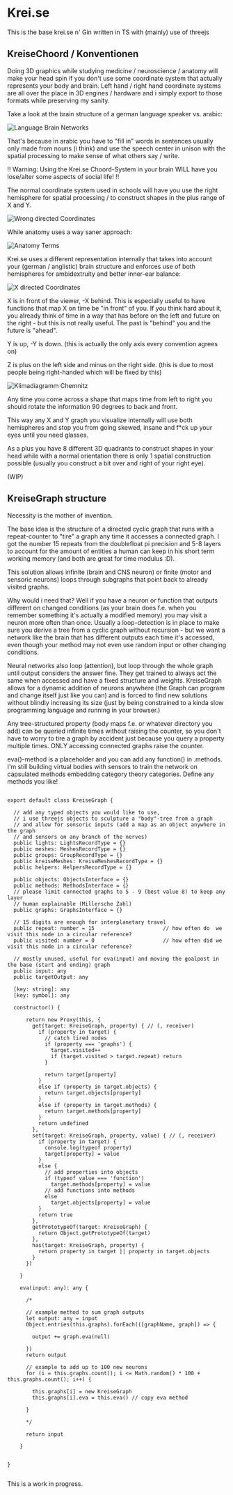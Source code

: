 # Krei.se

This is the base krei.se n' Gin written in TS with (mainly) use of threejs

## KreiseChoord / Konventionen

Doing 3D graphics while studying medicine / neuroscience / anatomy will make your head spin if you don't use some coordinate system that actually represents your body and brain. Left hand / right hand coordinate systems are all over the place in 3D engines / hardware and i simply export to those formats while preserving my sanity.

Take a look at the brain structure of a german language speaker vs. arabic:

![Language Brain Networks](https://krei.se/img/gitReadme/Grafik_Muttersprachen_Hirn_MPI_dt.webp)

That's because in arabic you have to "fill in" words in sentences usually only made from nouns (i think) and use the speech center in unison with the spatial processing to make sense of what others say / write.

!! Warning: Using the Krei.se Choord-System in your brain WILL have you lose/alter some aspects of social life! !!

The normal coordinate system used in schools will have you use the right hemisphere for spatial processing / to construct shapes in the plus range of X and Y.

![Wrong directed Coordinates](https://krei.se/img/gitReadme/WrongDirected.png)

While anatomy uses a way saner approach:

![Anatomy Terms](https://krei.se/img/gitReadme/anatomyTerms.jpg)


Krei.se uses a different representation internally that takes into account your (german / anglistic) brain structure and enforces use of both hemispheres for ambidextruity and better inner-ear balance:

![X directed Coordinates](https://krei.se/img/gitReadme/XDirected.png)

X is in front of the viewer, -X behind. This is especially useful to have functions that map X on time be "in front" of you. If you think hard about it, you already think of time in a way that has before on the left and future on the right - but this is not really useful. The past is "behind" you and the future is "ahead".

Y is up, -Y is down. (this is actually the only axis every convention agrees on)

Z is plus on the left side and minus on the right side. (this is due to most people being right-handed which will be fixed by this)

![Klimadiagramm Chemnitz](https://krei.se/img/gitReadme/Klimadiagramm.png)

Any time you come across a shape that maps time from left to right you should rotate the information 90 degrees to back and front.

This way any X and Y graph you visualize internally will use both hemispheres and stop you from going skewed, insane and f*ck up your eyes until you need glasses.

As a plus you have 8 different 3D quadrants to construct shapes in your head while with a normal orientation there is only 1 spatial construction possible (usually you construct a bit over and right of your right eye).

(WIP)

## KreiseGraph structure

Necessity is the mother of invention.

The base idea is the structure of a directed cyclic graph that runs with a repeat-counter to "tire" a graph any time it accesses a connected graph. I got the number 15 repeats from the doublefloat pi precision and 5-8 layers to account for the amount of entities a human can keep in his short term working memory (and both are great for time modulus :D).

This solution allows infinite (brain and CNS neuron) or finite (motor and sensoric neurons) loops through subgraphs that point back to already visited graphs.

Why would i need that? Well if you have a neuron or function that outputs different on changed conditions (as your brain does f.e. when you remember something it's actually a modified memory) you may visit a neuron more often than once. Usually a loop-detection is in place to make sure you derive a tree from a cyclic graph without recursion - but we want a network like the brain that has different outputs each time it's accessed, even though your method may not even use random input or other changing conditions.

Neural networks also loop (attention), but loop through the whole graph until output considers the answer fine. They get trained to always act the same when accessed and have a fixed structure and weights. KreiseGraph allows for a dynamic addition of neurons anywhere (the Graph can program and change itself just like you can) and is forced to find new solutions without blindly increasing its size (just by being constrained to a kinda slow programming language and running in your browser.)

Any tree-structured property (body maps f.e. or whatever directory you add) can be queried infinite times without raising the counter, so you don't have to worry to tire a graph by accident just because you query a property multiple times. ONLY accessing connected graphs raise the counter.

eva()-method is a placeholder and you can add any function() in .methods. I'm still building virtual bodies with sensors to train the network on capsulated methods embedding category theory categories. Define any methods you like!

```

export default class KreiseGraph {

  // add any typed objects you would like to use,
  // i use threejs objects to sculpture a "body"-tree from a graph
  // and allow for sensoric inputs (add a map as an object anywhere in the graph
  // and sensors on any branch of the nerves)
  public lights: LightsRecordType = {}
  public meshes: MeshesRecordType = {}
  public groups: GroupRecordType = {}
  public kreiseMeshes: KreiseMeshesRecordType = {}
  public helpers: HelpersRecordType = {}

  public objects: ObjectsInterface = {}
  public methods: MethodsInterface = {}
  // please limit connected graphs to 5 - 9 (best value 8) to keep any layer
  // human explainable (Millersche Zahl)
  public graphs: GraphsInterface = {}

  // 15 digits are enough for interplanetary travel
  public repeat: number = 15                      // how often do  we visit this node in a circular reference?
  public visited: number = 0                      // how often did we visit this node in a circular reference?

  // mostly unused, useful for eva(input) and moving the goalpost in the base (start and ending) graph
  public input: any
  public targetOutput: any

  [key: string]: any
  [key: symbol]: any
  
  constructor() {

      return new Proxy(this, {
        get(target: KreiseGraph, property) { // (, receiver)
          if (property in target) {
            // catch tired nodes
            if (property === 'graphs') {
              target.visited++
              if (target.visited > target.repeat) return
            }
            
            return target[property]
          }
          else if (property in target.objects) {
            return target.objects[property]
          }
          else if (property in target.methods) {
            return target.methods[property]
          }
          return undefined
        },
        set(target: KreiseGraph, property, value) { // (, receiver)
          if (property in target) {
            console.log(typeof property)
            target[property] = value
          }
          else {
            // add properties into objects
            if (typeof value === 'function')
              target.methods[property] = value
            // add functions into methods
            else
              target.objects[property] = value
          }
          return true
        },
        getPrototypeOf(target: KreiseGraph) {
          return Object.getPrototypeOf(target)
        },
        has(target: KreiseGraph, property) {
          return property in target || property in target.objects
        }
      })

    }

    eva(input: any): any {

      /*

      // example method to sum graph outputs
      let output: any = input
      Object.entries(this.graphs).forEach(([graphName, graph]) => {
        
        output += graph.eva(null)

      })
      return output

      // example to add up to 100 new neurons
      for (i = this.graphs.count(); i <= Math.random() * 100 + this.graphs.count(); i++) {

        this.graphs[i] = new KreiseGraph
        this.graphs[i].eva = this.eva() // copy eva method

      }

      */

      return input

    }


}
    
```

This is a work in progress.